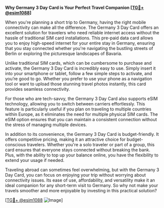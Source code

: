 **Why Germany 3 Day Card is Your Perfect Travel Companion [[TG💪+ @esim1088](https://t.me/s/esim1088)]**

When you're planning a short trip to Germany, having the right mobile connectivity can make all the difference. The Germany 3 Day Card offers an excellent solution for travelers who need reliable internet access without the hassle of traditional SIM card installations. This pre-paid data card allows you to enjoy high-speed internet for your entire stay in Germany, ensuring that you stay connected whether you're navigating the bustling streets of Berlin or exploring the picturesque landscapes of Bavaria.

Unlike traditional SIM cards, which can be cumbersome to purchase and activate, the Germany 3 Day Card is incredibly easy to use. Simply insert it into your smartphone or tablet, follow a few simple steps to activate, and you’re good to go. Whether you prefer to use your phone as a navigation tool or want to upload those stunning travel photos instantly, this card provides seamless connectivity. 

For those who are tech-savvy, the Germany 3 Day Card also supports eSIM technology, allowing you to switch between carriers effortlessly. This feature is particularly useful if you plan on traveling to multiple countries within Europe, as it eliminates the need for multiple physical SIM cards. The eSIM option ensures that you can maintain a consistent connection without the stress of managing multiple devices.

In addition to its convenience, the Germany 3 Day Card is budget-friendly. It offers competitive pricing, making it an attractive choice for budget-conscious travelers. Whether you're a solo traveler or part of a group, this card ensures that everyone stays connected without breaking the bank. Plus, with the ability to top up your balance online, you have the flexibility to extend your usage if needed.

Traveling abroad can sometimes feel overwhelming, but with the Germany 3 Day Card, you can focus on enjoying your trip without worrying about connectivity issues. Its ease of use, affordability, and versatility make it an ideal companion for any short-term visit to Germany. So why not make your travels smoother and more enjoyable by investing in this practical solution?

[[TG💪+ @esim1088](https://t.me/s/esim1088) ![Image](https://i.postimg.cc/Y0z9fWf4/image.png)]
